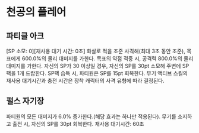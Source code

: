# 천공의 플레어

## 파티클 아크

[SP 소모: 0][재사용 대기 시간: 0초] 화살로 적을 조준 사격해(최대 3초 동안 조준), 목표에게 600.0%의 물리 대미지를 가한다. 목표의 약점 적중 시, 공격력 800.0%의 물리 대미지를 가한다. 자신의 SP가 30 이상일 경우, 자신의 SP를 30pt 소모해 주변에 SP팩을 1개 드랍한다. SP팩 습득 시, 파티원은 SP를 15pt 회복한다.
무기 액티브 스킬의 재사용 대기시간과 충전 시간은 장착 캐릭터의 사격 유형에 따라 결정된다.

## 펄스 자기장

파티원의 모든 대미지가 6.0% 증가한다.(해당 효과는 하나만 적용된다). 무기를 소지하고 출전 시, 자신의 SP를 30pt 회복한다. 재사용 대기시간: 60초
